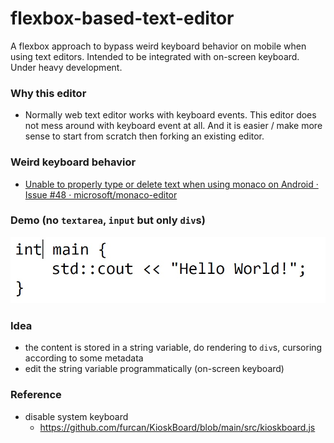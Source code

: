 flexbox-based-text-editor
=========================
A flexbox approach to bypass weird keyboard behavior on mobile when using text editors. Intended to be integrated with on-screen keyboard. Under heavy development.

### Why this editor
- Normally web text editor works with keyboard events. This editor does not mess around with keyboard event at all. And it is easier / make more sense to start from scratch then forking an existing editor.

### Weird keyboard behavior
- [Unable to properly type or delete text when using monaco on Android · Issue #48 · microsoft/monaco-editor](https://github.com/microsoft/monaco-editor/issues/48)

### Demo (no `textarea`, `input` but only `div`s)
![](demo.jpg)

### Idea
- the content is stored in a string variable, do rendering to `div`s, cursoring according to some metadata
- edit the string variable programmatically (on-screen keyboard)

### Reference
- disable system keyboard
  - https://github.com/furcan/KioskBoard/blob/main/src/kioskboard.js
